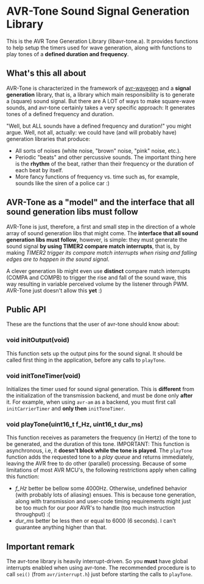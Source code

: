 AVR-Tone Sound Signal Generation Library
========================================
This is the AVR Tone Generation Library (libavr-tone.a). It provides functions to help setup the timers
used for wave generation, along with functions to play tones of a **defined duration and frequency**.

What's this all about
---------------------
AVR-Tone is characterized in the framework of [avr-wavegen](http://github.com/joaopizani/avr-wavegen) and a
**signal generation** library, that is, a library which main responsibility is to generate a (square) sound
signal. But there are A LOT of ways to make square-wave sounds, and avr-tone certainly takes a very specific
approach: It generates tones of a defined frequency and duration.

"Well, but ALL sounds have a defined frequency and duration!" you might argue. Well, not all, actually: we
could have (and will probably have) generation libraries that produce:

   - All sorts of noises (white noise, "brown" noise, "pink" noise, etc.).
   - Periodic "beats" and other percussive sounds. The important thing here is the **rhythm** of the beat,
     rather than their frequency or the duration of each beat by itself.
   - More fancy functions of frequency vs. time such as, for example, sounds like the siren of a police car :)

AVR-Tone as a "model" and the interface that all sound generation libs must follow
----------------------------------------------------------------------------------
AVR-Tone is just, therefore, a first and small step in the direction of a whole array of sound generation libs
that might come. The **interface that all sound generation libs must follow**, however, is simple: they must
generate the sound signal **by using TIMER2 compare match interrupts**, that is, by making *TIMER2 trigger
its compare match interrupts when rising and falling edges are to happen in the sound signal*.

A clever generation lib might even use **distinct** compare match interrupts (COMPA and COMPB) to trigger
the rise and fall of the sound wave, this way resulting in variable perceived volume by the listener
through PWM. AVR-Tone just doesn't allow this **yet** :)

Public API
----------
These are the functions that the user of avr-tone should know about:

### void initOutput(void)
This function sets up the output pins for the sound signal. It should be called first thing in the
application, before any calls to `playTone`.

### void initToneTimer(void)
Initializes the timer used for sound signal generation. This is **different** from the initialization of the
transmission backend, and must be done only **after** it. For example, when using `avr-am` as a backend, you
must first call `initCarrierTimer` and **only then** `initToneTimer`.

### void playTone(uint16\_t f\_Hz, uint16\_t dur\_ms)
This function receives as parameters the frequency (in Hertz) of the tone to be generated, and the
duration of this tone. IMPORTANT: This function is asynchronous, i.e, it **doesn't block while the tone is
played**. The `playTone` function adds the requested tone to a *play queue* and returns immediately, leaving
the AVR free to do other (parallel) processing. Because of some limitations of most AVR MCU's, the following
restrictions apply when calling this function:

   * *f_Hz* better be bellow some 4000Hz. Otherwise, undefined behavior (with probably lots of aliasing)
     ensues. This is because tone generation, along with transmission and user-code timing requirements
     might just be too much for our poor AVR's to handle (too much instruction throughput) :(
   * *dur_ms* better be less then or equal to 6000 (6 seconds). I can't guarantee anything higher than that.


Important remark
----------------
The avr-tone library is heavily interrupt-driven. So you **must** have global interrupts enabled when using
avr-tone. The recommended procedure is to call `sei()` (from `avr/interrupt.h`) just before starting the
calls to `playTone`.
